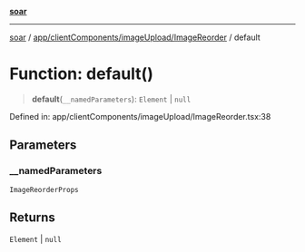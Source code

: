 [**soar**](../../../../../README.md)

***

[soar](../../../../../modules.md) / [app/clientComponents/imageUpload/ImageReorder](../README.md) / default

# Function: default()

> **default**(`__namedParameters`): `Element` \| `null`

Defined in: app/clientComponents/imageUpload/ImageReorder.tsx:38

## Parameters

### \_\_namedParameters

`ImageReorderProps`

## Returns

`Element` \| `null`
